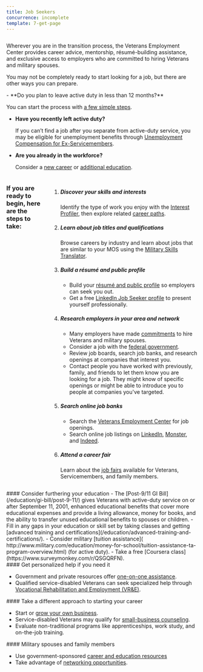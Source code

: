 ```yaml
---
title: Job Seekers
concurrence: incomplete
template: 7-get-page
---
```



<div class="main interior" role="main" markdown="0">
<div class="section one" markdown="0">
<div class="row" markdown="0">
<div class="small-12 medium-9 columns left"  markdown="1">

<div class="primary">

<p>Wherever you are in the transition process, the Veterans Employment Center provides career advice, mentorship, résumé-building assistance, and exclusive access to employers who are committed to hiring Veterans and military spouses.</p>

<p>You may not be completely ready to start looking for a job, but there are other ways you can prepare. </p>
</div>
</div>

<div class="small-12 medium-9 columns left"  markdown="1">
<div class="call-out" markdown="1">
- **Do you plan to leave active duty in less than 12 months?**
  
  You can start the process with [a few simple steps](/employment/job-seekers/less-than-one-year).

- **Have you recently left active duty?**
  
  If you can’t find a job after you separate from active-duty service, you may be eligible for unemployment benefits through [Unemployment Compensation for Ex-Servicemembers](/employment/job-seekers/unemployment-support).

- **Are you already in the workforce?**
  
  Consider a [new career](/employment/job-seekers/search_jobs) or [additional education](https://www.vets.gov/education/gi-bill/).
</div>
</div>

</div>
</div>

<div class="row" markdown="0">
<div class="small-12 medium-9 columns divider margin top"  markdown="1">

### If you are ready to begin, here are the steps to take:

<ol class="process">
<li class="step one wow fadeIn animated">

<div markdown="1">

##### Discover your skills and interests
Identify the type of work you enjoy with the [Interest Profiler](/employment/job-seekers/interest-profiler), then explore related [career paths](https://www.mynextmove.org/).

</div>

</li>

<li class="step two wow fadeIn animated">

<div markdown="1">

##### Learn about job titles and qualifications
Browse careers by industry and learn about jobs that are similar to your MOS using the [Military Skills Translator](/employment/job-seekers/skills-translator).

</div>

</li>

<li class="step three wow fadeIn animated">

<div markdown="1">

##### Build a résumé and public profile

- Build your [résumé and public profile](/employment/job-seekers/create-resume) so employers can seek you out.
- Get a free [LinkedIn Job Seeker profile](https://veterans.linkedin.com/) to present yourself professionally.

</div>

</li>

<li class="step four wow fadeIn animated">

<div markdown="1">

##### Research employers in your area and network 

- Many employers have made [commitments](/employment/commitments) to hire Veterans and military spouses.
- Consider a job with the [federal government](/employment/job-seekers/federal-employment).
- Review job boards, search job banks, and research openings at companies that interest you.
- Contact people you have worked with previously, family, and friends to let them know you are looking for a job. They might know of specific openings or might be able to introduce you to people at companies you've targeted.

</div>

</li>

<li class="step five wow fadeIn animated">

<div markdown="1">


##### Search online job banks

- Search the [Veterans Employment Center](/employment/job-seekers/search_jobs) for job openings.
- Search online job listings on [LinkedIn](http://www.linkedin.com/), [Monster](http://www.monster.com/), and [Indeed](http://www.indeed.com/).
</div>

</li>

<li class="step six wow fadeIn animated">

<div markdown="1">

##### Attend a career fair
Learn about the [job fairs](/employment/job-seekers/career-fairs) available for Veterans, Servicemembers, and family members.

</div>

</div>

</div>

</li>

</ol>

<div class="call-out" markdown="1">
#### Consider furthering your education
- The [Post-9/11 GI Bill](/education/gi-bill/post-9-11/) gives Veterans with active-duty service on or after September 11, 2001, enhanced educational benefits that cover more educational expenses and provide a living allowance, money for books, and the ability to transfer unused educational benefits to spouses or children.
- Fill in any gaps in your education or skill set by taking classes and getting [advanced training and certifications](/education/advanced-training-and-certifications/).
- Consider military [tuition assistance]( http://www.military.com/education/money-for-school/tuition-assistance-ta-program-overview.html) (for active duty).
- Take a free [Coursera class](https://www.surveymonkey.com/r/QSGQRFN).

</div>

<div class="call-out" markdown="1">
#### Get personalized help if you need it

- Government and private resources offer [one-on-one assistance](/employment/job-seekers/one-on-one).
- Qualified service-disabled Veterans can seek specialized help through [Vocational Rehabilitation and Employment (VR&E)](http://www.benefits.va.gov/vocrehab/index.asp).

</div>

<div class="call-out" markdown="1">
#### Take a different approach to starting your career 

- Start or [grow your own business](/employment/job-seekers/start/). 
- Service-disabled Veterans may qualify for [small-business counseling](/employment/job-seekers/service-disabled).
- Evaluate non-traditional programs like apprenticeships, work study, and on-the-job training.

</div>

<div class="call-out" markdown="1">
#### Military spouses and family members

- Use government-sponsored [career and education resources](/employment/job-seekers/family-members/)
- Take advantage of [networking opportunities](/employment/job-seekers/career-fairs/).

</div>
</div>
